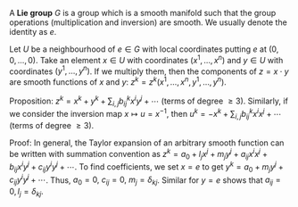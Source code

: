A **Lie group** $G$ is a group which is a smooth manifold such that the group operations (multiplication and inversion) are smooth. We usually denote the identity as $e$.

Let $U$ be a neighbourhood of $e\in G$ with local coordinates putting $e$ at $(0,0,\dots,0)$. Take an element $x\in U$ with coordinates $(x^1,\dots,x^n)$ and $y\in U$ with coordinates $(y^1,\dots,y^n)$. If we multiply them, then the components of $z=x\cdot y$ are smooth functions of $x$ and $y$: $z^k=z^k(x^1,\dots,x^n,y^1,\dots,y^n)$.

Proposition:
$z^k=x^k+y^k+\sum_{i,j}b_{ij}^kx^iy^j+\cdots$ (terms of degree $\geq 3$). Similarly, if we consider the inversion map $x\mapsto u=x^{-1}$, then $u^k=-x^k+\sum_{i,j}b_{ij}^kx^ix^j+\cdots$ (terms of degree $\geq 3$).

Proof:
In general, the Taylor expansion of an arbitrary smooth function can be written with summation convention as $z^k=a_0+l_jx^j+m_jy^j+a_{ij}x^ix^j+b_{ij}x^iy^j+c_{ij}y^iy^j+\cdots$. To find coefficients, we set $x=e$ to get $y^k=a_0+m_jy^j+c_{ij}y^iy^j+\cdots$. Thus, $a_0=0,\ c_{ij}=0,\ m_j = \delta_{kj}$. Similar for $y=e$ shows that $a_{ij}=0, l_j=\delta_{kj}$.